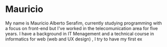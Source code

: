 # Mauricio
My name is Mauricio Alberto Serafim, currently studying programming with a focus on front-end but I've worked in the telecomunication area for five years. I have a background in IT Menagement and a technical course in  informatics for web (web and UX design) , I try to have my first ex
